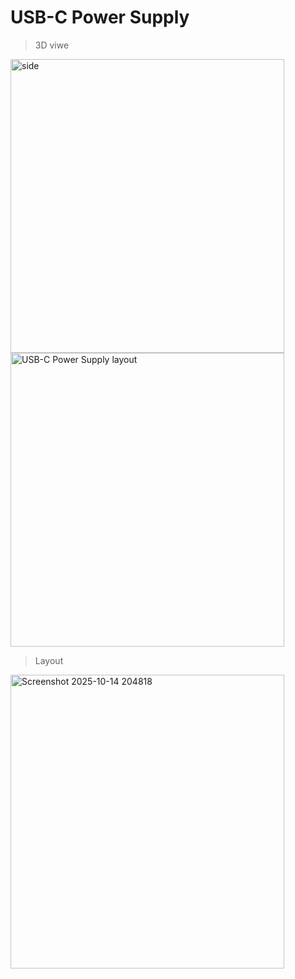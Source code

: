 # USB-C Power Supply
> 3D  viwe
<img width="438" height="470" alt="side" src="https://github.com/user-attachments/assets/be7696b0-b0cc-45a2-9dc7-b66fbc8298f9" />
<img width="438" height="470" alt="USB-C Power Supply layout" src="https://github.com/user-attachments/assets/9d56daf3-6dff-4510-91b3-bffc93127122" />

> Layout


<img width="438" height="470" alt="Screenshot 2025-10-14 204818" src="https://github.com/user-attachments/assets/65bbc996-5c2c-42aa-874d-115fa6e00605" />

